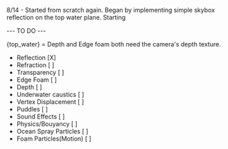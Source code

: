 8/14 - Started from scratch again. Began by implementing simple skybox reflection on the top water plane. Starting

--- TO DO ---

{top_water} = Depth and Edge foam both need the camera's depth texture.
+ Reflection             [X]
+ Refraction             [ ]
+ Transparency           [ ]
+ Edge Foam              [ ]
+ Depth                  [ ]
+ Underwater caustics    [ ]
+ Vertex Displacement    [ ]
+ Puddles                [ ]
+ Sound Effects          [ ]
+ Physics/Bouyancy       [ ]
+ Ocean Spray Particles  [ ]
+ Foam Particles(Motion) [ ]
